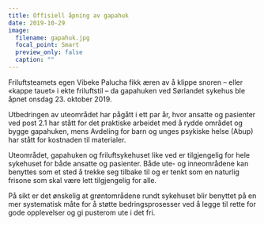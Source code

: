 ```yaml
---
title: Offisiell åpning av gapahuk
date: 2019-10-29
image:
  filename: gapahuk.jpg 
  focal_point: Smart
  preview_only: false
  caption: ""
---
```


<!--more-->

Friluftsteamets egen Vibeke Palucha fikk æren av å klippe snoren – eller «kappe tauet» i ekte friluftstil – da gapahuken ved Sørlandet sykehus ble åpnet onsdag 23. oktober 2019. 

Utbedringen av uteområdet har pågått i ett par år, hvor ansatte og pasienter ved post 2.1 har stått for det praktiske arbeidet med å rydde området og bygge gapahuken, mens Avdeling for barn og unges psykiske helse (Abup) har stått for kostnaden til materialer.

Uteområdet, gapahuken og friluftsykehuset like ved er tilgjengelig for hele sykehuset for både ansatte og pasienter. Både ute- og inneområdene kan benyttes som et sted å trekke seg tilbake til og er tenkt som en naturlig frisone som skal være lett tilgjengelig for alle.

På sikt er det ønskelig at grøntområdene rundt sykehuset blir benyttet på en mer systematisk måte for å støtte bedringsprosesser ved å legge til rette for gode opplevelser og gi pusterom ute i det fri.